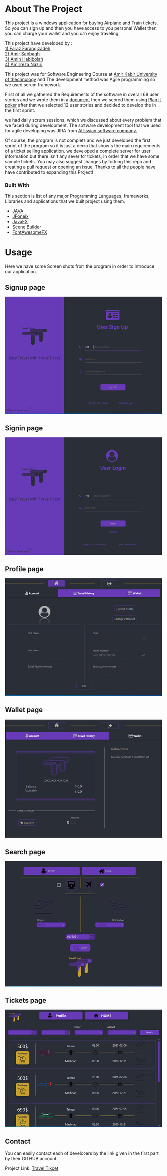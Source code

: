 
# About The Project


This project is a windows application for buying Airplane and Train tickets.
So you can sign up and then you have access to you personal Wallet then you can charge your wallet and you can enjoy traveling.

This project have developed by :\
[1) Faraz Farangizadeh](https://github.com/farazff)\
[2) Amir Sabbagh](https://github.com/amir-sbg)\
[3) Amin Habibolah](https://github.com/aminhbl)\
[4) Amirreza Naziri](https://github.com/Amir79Naziri)

This project was for Software Engineering Course at [Amir Kabir University of thechnology](https://aut.ac.ir/) and The development method was Agile programming so we used scrum framework. 

First of all we gathered the Requirements of the software in overall 68 user stories and we wrote them in a [document](https://docs.google.com/document/d/1pqyAl0lZE0XD-jqe7LzcgKUCFYOFHEbvCjAbA8HWHeg/edit?usp=sharing) then we scored them using [Plan it poker](https://www.planitpoker.com/board/#/rooms) after that we selected 12 user stories and decided to develop the in the first sprint.

we had daily scrum sessions, which we discussed about every problem that we faced during development. The software development tool that we used for agile developing was JIRA from [Atlassian software company.](https://www.atlassian.com/)



Of course, the program is not complete and we just developed the first sprint of the program so it is just a demo that  show's the main requirements of a ticket selling application. we developed a complete server for user information but there isn't any sever for tickets, In order that we have some sample tickets. You may also suggest changes by forking this repo and creating a pull request or opening an issue. Thanks to all the people have have contributed to expanding this Project!


### Built With

This section is list of any major Programming Languages, frameworks, Libraries and applications that we built project using them. 
* [JAVA](https://www.java.com/en/)
* [JFoneix](http://www.jfoenix.com/)
* [JavaFX](https://openjfx.io/)
* [Scene Builder](https://gluonhq.com/products/scene-builder/#:~:text=Scene%20Builder%20is%20free%20and,training%20and%20custom%20consultancy%20services.)
* [FontAwesomeFX](https://fontawesome.com/)




# Usage

Here we have some Screen shots from the program in order to introduce our application.

## Signup page
![alt text](https://github.com/Amir79Naziri/TravelTicket/blob/master/Screen%20Shots/Sign%20Up.PNG?raw=true)
## Signin page
![alt text](https://github.com/Amir79Naziri/TravelTicket/blob/master/Screen%20Shots/Log%20In.PNG?raw=true)
## Profile page
![alt text](https://github.com/Amir79Naziri/TravelTicket/blob/master/Screen%20Shots/Profile.PNG?raw=true)
## Wallet page
![alt text](https://github.com/Amir79Naziri/TravelTicket/blob/master/Screen%20Shots/Wallet.PNG?raw=true)
## Search page
![alt text](https://github.com/Amir79Naziri/TravelTicket/blob/master/Screen%20Shots/Search%20Page.PNG?raw=true)
## Tickets page
![alt text](https://github.com/Amir79Naziri/TravelTicket/blob/master/Screen%20Shots/Tickets.PNG?raw=true)


## Contact

You can easily contact each of developers by the link given in the first part by their GITHUB account.

Project Link: [Travel Tikcet](https://github.com/Amir79Naziri/TravelTicket)







